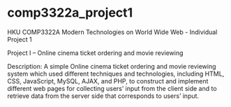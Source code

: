 # comp3322a_project1
HKU COMP3322A Modern Technologies on World Wide Web - Individual Project 1

Project I – Online cinema ticket ordering and movie reviewing

Description:
A simple Online cinema ticket ordering and movie reviewing system which used
different techniques and technologies, including HTML, CSS, JavaScript, MySQL, AJAX, and PHP, 
to construct and implement different web pages for collecting users’ input from the client side and to 
retrieve data from the server side that corresponds to users’ input.
